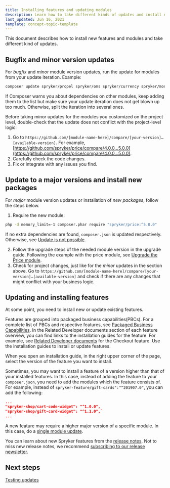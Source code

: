 ```yaml
---
title: Installing features and updating modules
description: Learn how to take different kinds of updates and install new packages
last_updated: Jun 16, 2021
template: concept-topic-template
---
```


This document describes how to install new features and modules and take different kind of updates.

## Bugfix and minor version updates

For *bugfix* and *minor* module version updates, run the update for modules from your update iteration. Example:

```BASH
composer update spryker/propel spryker/oms spryker/currency spryker/money spryker/glossary spryker/mail spryker/customer-extension spryker/calculation spryker/price-product …
```

If Composer warns you about dependencies on other modules, keep adding them to the list but make sure your update iteration does not get blown up too much. Otherwise, split the iteration into several ones.

Before taking minor updates for the modules you customized on the project level, double-check  that the update does not conflict with the project-level logic:

1. Go to `https://github.com/[module-name-here]/compare/[your-version]…[available-version]`.  For example, [https://github.com/spryker/price/compare/4.0.0...5.0.0](https://github.com/spryker/price/compare/4.0.0...5.0.0).
2. Carefully check the code changes.
3. Fix or integrate with any issues you find.

## Update to a major versions and install new packages

For *major* module version updates or installation of *new packages*, follow the steps below.

1. Require the new module:

```BASH
php -d memory_limit=-1 composer.phar require "spryker/price:^5.0.0"
```
If no extra dependencies are found, `composer.json` is updated respectively. Otherwise, see [Update is not possible](/docs/scos/dev/updating-spryker/troubleshooting-updates.html).

2. Follow the upgrade steps of the needed module version in the upgrade guide. Following the example with the price module, see [Upgrade the Price module](/docs/pbc/all/price-management/{{site.version}}/base-shop/install-and-upgrade/upgrade-modules/upgrade-the-price-module.html).
3.  Check for project changes, just like for the *minor* updates in the section above. Go to  `https://github.com/[module-name-here]/compare/[your-version]…[available-version]` and check if there are any changes that might conflict with your business logic.


## Updating and installing features

At some point, you need to install new or update existing features.

Features are grouped into packaged business capabilities(PBCs). For a complete list of PBCs and respective features, see [Packaged Business Capabilities](/docs/pbc/all/pbc.html). In the Related Developer documents section of each feature overview, you can find links to the installation guides for the feature. For example, see [Related Developer documents](/docs/pbc/all/cart-and-checkout/{{site.version}}/base-shop/checkout-feature-overview/checkout-feature-overview.html#related-developer-documents) for the Checkout feature. Use the installation guides to install or update features.

When you open an installation guide, in the right upper corner of the page, select the version of the feature you want to install.

Sometimes, you may want to install a feature of a version higher than that of your installed features. In this case, instead of adding the feature to your `composer.json`, you need to add the modules which the feature consists of. For example, instead of `spryker-feature/gift-cards":"^201907.0"`, you can add the following:

```json
...
"spryker-shop/cart-code-widget": "^1.0.0",
"spryker-shop/gift-card-widget": "^1.1.0",`
...
```

A new feature may require a higher major version of a specific module. In this case, do a [single module update](#update-to-a-major-versions-and-install-new-packages).

You can learn about new Spryker features from the [release notes](/docs/scos/user/intro-to-spryker/releases/release-notes/release-notes.html). Not to miss new release notes, we recommend [subscribing to our release newsletter](/docs/scos/user/intro-to-spryker/releases/releases.html).

## Next steps

[Testing updates](/docs/scos/dev/updating-spryker/testing-updates.html)
